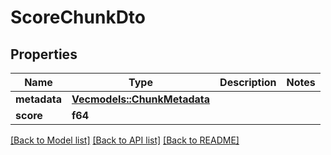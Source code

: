 # ScoreChunkDto

## Properties

Name | Type | Description | Notes
------------ | ------------- | ------------- | -------------
**metadata** | [**Vec<models::ChunkMetadata>**](ChunkMetadata.md) |  | 
**score** | **f64** |  | 

[[Back to Model list]](../README.md#documentation-for-models) [[Back to API list]](../README.md#documentation-for-api-endpoints) [[Back to README]](../README.md)


